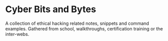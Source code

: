 
# Cyber Bits and Bytes
A collection of ethical hacking related notes, snippets and command examples. Gathered from school, walkthroughs, certification training or the inter-webs.


